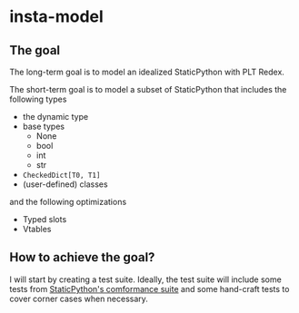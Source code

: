# insta-model

## The goal

The long-term goal is to model an idealized StaticPython with PLT Redex.

The short-term goal is to model a subset of StaticPython that includes the following types

* the dynamic type
* base types
  * None
  * bool
  * int
  * str
* `CheckedDict[T0, T1]`
* (user-defined) classes

and the following optimizations

* Typed slots
* Vtables

## How to achieve the goal?

I will start by creating a test suite. Ideally, the test suite will include some tests from [StaticPython's comformance suite](./test_static.py) and some hand-craft tests to cover corner cases when necessary.
